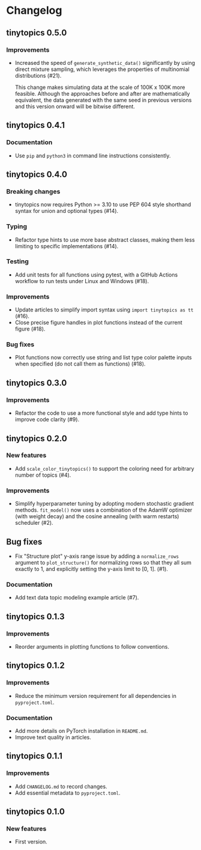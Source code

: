 # Changelog

## tinytopics 0.5.0

### Improvements

- Increased the speed of `generate_synthetic_data()` significantly by using
  direct mixture sampling, which leverages the properties of multinomial
  distributions (#21).

    This change makes simulating data at the scale of 100K x 100K
    more feasible. Although the approaches before and after are mathematically
    equivalent, the data generated with the same seed in previous versions and
    this version onward will be bitwise different.

## tinytopics 0.4.1

### Documentation

- Use `pip` and `python3` in command line instructions consistently.

## tinytopics 0.4.0

### Breaking changes

- tinytopics now requires Python >= 3.10 to use PEP 604 style shorthand syntax
  for union and optional types (#14).

### Typing

- Refactor type hints to use more base abstract classes, making them less
  limiting to specific implementations (#14).

### Testing

- Add unit tests for all functions using pytest, with a GitHub Actions workflow
  to run tests under Linux and Windows (#18).

### Improvements

- Update articles to simplify import syntax using `import tinytopics as tt` (#16).
- Close precise figure handles in plot functions instead of the current figure (#18).

### Bug fixes

- Plot functions now correctly use string and list type color palette inputs
  when specified (do not call them as functions) (#18).

## tinytopics 0.3.0

### Improvements

- Refactor the code to use a more functional style and add type hints
  to improve code clarity (#9).

## tinytopics 0.2.0

### New features

- Add `scale_color_tinytopics()` to support the coloring need for
  arbitrary number of topics (#4).

### Improvements

- Simplify hyperparameter tuning by adopting modern stochastic gradient methods.
  `fit_model()` now uses a combination of the AdamW optimizer (with weight
  decay) and the cosine annealing (with warm restarts) scheduler (#2).

## Bug fixes

- Fix "Structure plot" y-axis range issue by adding a `normalize_rows` argument
  to `plot_structure()` for normalizing rows so that they all sum exactly to 1,
  and explicitly setting the y-axis limit to [0, 1]. (#1).

### Documentation

- Add text data topic modeling example article (#7).

## tinytopics 0.1.3

### Improvements

- Reorder arguments in plotting functions to follow conventions.

## tinytopics 0.1.2

### Improvements

- Reduce the minimum version requirement for all dependencies in `pyproject.toml`.

### Documentation

- Add more details on PyTorch installation in `README.md`.
- Improve text quality in articles.

## tinytopics 0.1.1

### Improvements

- Add `CHANGELOG.md` to record changes.
- Add essential metadata to `pyproject.toml`.

## tinytopics 0.1.0

### New features

- First version.
